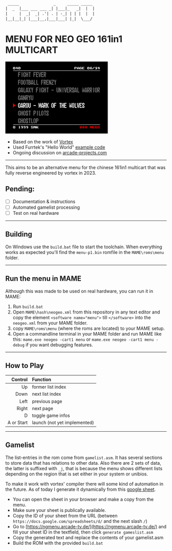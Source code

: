 ```
 _____               _     _____ _____ 
|  _  |___ ___ ___ _| |___|_   _|  |  |
|     |  _|  _| .'| . | -_| | | |  |  |
|__|__|_| |___|__,|___|___| |_|  \___/ 
```
# MENU FOR NEO GEO 161in1 MULTICART 

![Menu Screenshot](https://raw.githubusercontent.com/ArcadeTV/neogeo-menu/main/gfx/menu.png)

- Based on the work of [Vortex](https://github.com/xvortex/VTXCart)
- Used Furrtek's "Hello World" [example code](https://wiki.neogeodev.org/index.php?title=Hello_world_tutorial)
- Ongoing discussion on [arcade-projects.com](https://www.arcade-projects.com/threads/reverse-engineering-161-in-1-cartridge-to-change-rom-games.15069/latest)

---

This aims to be an alternative menu for the chinese 161in1 multicart that was fully reverse engineered by vortex in 2023.

## Pending:

- [ ] Documentation & instructions
- [ ] Automated gamelist processing
- [ ] Test on real hardware

---

## Building

On Windows use the `build.bat` file to start the toolchain.
When everything works as expected you'll find the `menu-p1.bin` romfile in the `MAME\roms\menu` folder.

---

## Run the menu in MAME

Although this was made to be used on real hardware, you can run it in MAME:

1. Run `build.bat`
2. Open `MAME\hash\neogeo.xml` from this repository in any text editor and copy the element `<software name="menu">` till `</software>` into the `neogeo.xml` from your MAME folder.
3. copy `MAME\roms\menu` (where the roms are located) to your MAME setup.
4. Open a commandline terminal in your MAME folder and run MAME like this: `mame.exe neogeo -cart1 menu` or `mame.exe neogeo -cart1 menu -debug` if you want debugging features.

---

## How to Play

|    Control | Function                     |
| ---------: | :--------------------------- |
|         Up | former list index            |
|       Down | next list index              |
|       Left | previous page                |
|      Right | next page                    |
|          D | toggle game infos            |
| A or Start | launch (not yet implemented) |

---

## Gamelist

The list-entries in the rom come from `gamelist.asm`. 
It has several sections to store data that has relations to other data.
Also there are 2 sets of data, the latter is suffixed with `_j`, that is because the menu shows different lists depending on the region that is set either in your system or unibios.

To make it work with vortex' compiler there will some kind of automation in the future.
As of today I generate it dynamically from this [google sheet](https://docs.google.com/spreadsheets/d/1SvTqueoCBW6DWAlXX2c7Bu-1nL3tjjF4dnOUXxzvHcQ/edit?usp=sharing).

- You can open the sheet in your browser and make a copy from the menu.
- Make sure your sheet is publically available.
- Copy the ID of your sheet from the URL (between `https://docs.google.com/spreadsheets/d/` and the next slash `/`)
- Go to [https://ngmenu.arcade-tv.de/](https://ngmenu.arcade-tv.de/) and fill your sheet ID in the textfield, then click `generate gameslist.asm`
- Copy the generated text and replace the contents of your gamelist.asm
- Build the ROM with the provided `build.bat`